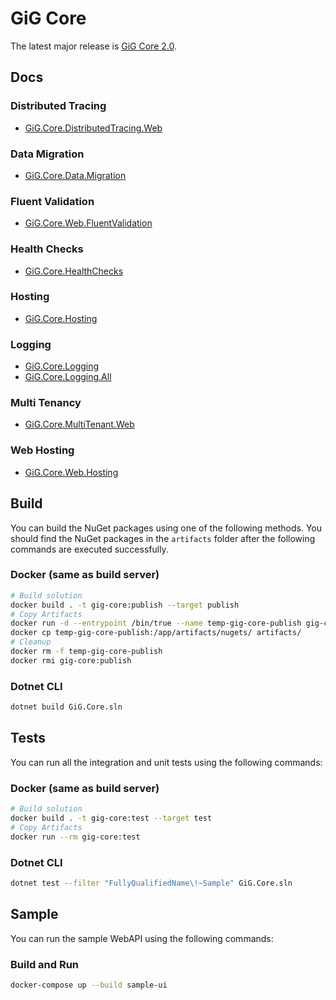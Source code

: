 # GiG Core

The latest major release is [GiG Core 2.0](release-notes/2.0/2.0.0.md).

## Docs

### Distributed Tracing
* [GiG.Core.DistributedTracing.Web](docs/GiG.Core.DistributedTracing.Web.md)

### Data Migration
* [GiG.Core.Data.Migration](docs/GiG.Core.Data.Migration.md)

### Fluent Validation
* [GiG.Core.Web.FluentValidation](docs/GiG.Core.Web.FluentValidation.md)

### Health Checks
* [GiG.Core.HealthChecks](docs/GiG.Core.HealthChecks.md)

### Hosting
* [GiG.Core.Hosting](docs/GiG.Core.Hosting.md)

### Logging
* [GiG.Core.Logging](docs/GiG.Core.Logging.md)
* [GiG.Core.Logging.All](docs/GiG.Core.Logging.All.md)

### Multi Tenancy
* [GiG.Core.MultiTenant.Web](docs/GiG.Core.MultiTenant.md)

### Web Hosting
* [GiG.Core.Web.Hosting](docs/GiG.Core.Web.Hosting.md)

## Build

You can build the NuGet packages using one of the following methods. You should find the NuGet packages in the `artifacts` folder after the following commands are executed successfully.

### Docker (same as build server)

```sh
# Build solution
docker build . -t gig-core:publish --target publish
# Copy Artifacts
docker run -d --entrypoint /bin/true --name temp-gig-core-publish gig-core:publish
docker cp temp-gig-core-publish:/app/artifacts/nugets/ artifacts/
# Cleanup
docker rm -f temp-gig-core-publish
docker rmi gig-core:publish
```

### Dotnet CLI

```sh
dotnet build GiG.Core.sln
```

## Tests

You can run all the integration and unit tests using the following commands:

### Docker (same as build server)

```sh
# Build solution
docker build . -t gig-core:test --target test
# Copy Artifacts
docker run --rm gig-core:test
```

### Dotnet CLI

```sh
dotnet test --filter "FullyQualifiedName\!~Sample" GiG.Core.sln 
```

## Sample

You can run the sample WebAPI using the following commands:

### Build and Run

```sh
docker-compose up --build sample-ui
```
